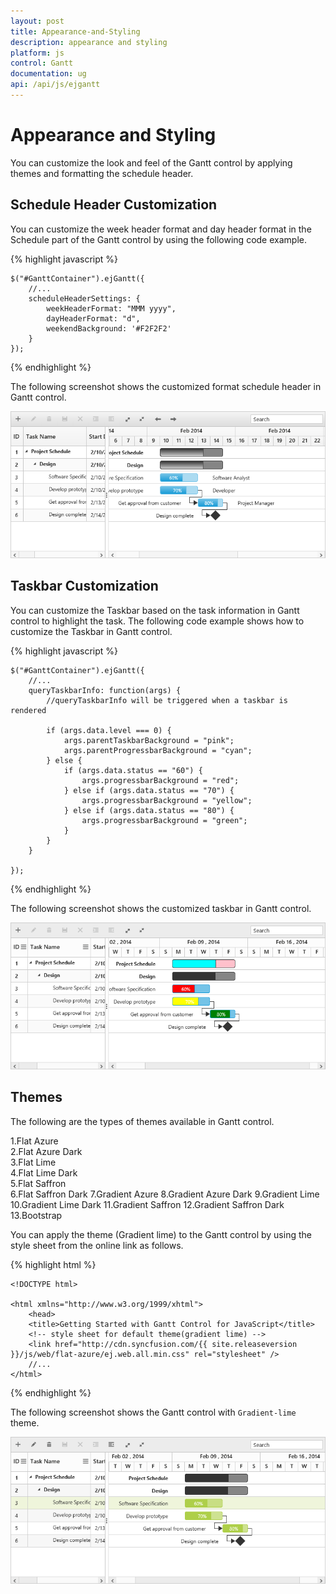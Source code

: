 ```yaml
---
layout: post
title: Appearance-and-Styling
description: appearance and styling
platform: js
control: Gantt
documentation: ug
api: /api/js/ejgantt
---
```


# Appearance and Styling

You can customize the look and feel of the Gantt control by applying themes and formatting the schedule header.

## Schedule Header Customization

You can customize the week header format and day header format in the Schedule part of the Gantt control by using the following code example.

{% highlight javascript %}

    $("#GanttContainer").ejGantt({
        //...
        scheduleHeaderSettings: {
            weekHeaderFormat: "MMM yyyy",
            dayHeaderFormat: "d",
            weekendBackground: '#F2F2F2'
        }
    });

{% endhighlight %}

The following screenshot shows the customized format schedule header in Gantt control.

![](/js/Gantt/Appearance-and-Styling_images/Appearance-and-Styling_img1.png)

## Taskbar Customization

You can customize the Taskbar based on the task information in Gantt control to highlight the task. The following code example shows how to customize the Taskbar in Gantt control.

{% highlight javascript %}

    $("#GanttContainer").ejGantt({
        //...
        queryTaskbarInfo: function(args) {
            //queryTaskbarInfo will be triggered when a taskbar is rendered

            if (args.data.level === 0) {
                args.parentTaskbarBackground = "pink";
                args.parentProgressbarBackground = "cyan";
            } else {
                if (args.data.status == "60") {
                    args.progressbarBackground = "red";
                } else if (args.data.status == "70") {
                    args.progressbarBackground = "yellow";
                } else if (args.data.status == "80") {
                    args.progressbarBackground = "green";
                }
            }
        }

    });

{% endhighlight %}

The following screenshot shows the customized taskbar in Gantt control.

![](/js/Gantt/Appearance-and-Styling_images/Appearance-and-Styling_img2.png)

## Themes

 The following are the types of themes available in Gantt control.

1.Flat Azure                           
2.Flat Azure Dark                  
3.Flat Lime                             
4.Flat Lime Dark                   
5.Flat Saffron                        
6.Flat Saffron Dark
7.Gradient Azure
8.Gradient Azure Dark
9.Gradient Lime
10.Gradient Lime Dark
11.Gradient Saffron
12.Gradient Saffron Dark
13.Bootstrap

You can apply the theme (Gradient lime) to the Gantt control by using the style sheet from the online link as follows.

{% highlight html %}

    <!DOCTYPE html>

    <html xmlns="http://www.w3.org/1999/xhtml">
        <head>
        <title>Getting Started with Gantt Control for JavaScript</title>
        <!-- style sheet for default theme(gradient lime) -->
        <link href="http://cdn.syncfusion.com/{{ site.releaseversion }}/js/web/flat-azure/ej.web.all.min.css" rel="stylesheet" /> 
        //...
    </html>

{% endhighlight %}

The following screenshot shows the Gantt control with `Gradient-lime` theme.

![](/js/Gantt/Appearance-and-Styling_images/Appearance-and-Styling_img3.png)

